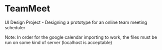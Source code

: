 TeamMeet
========

UI Design Project - Designing a prototype for an online team meeting scheduler

Note: In order for the google calendar importing to work, the files must be
run on some kind of server (localhost is acceptable)